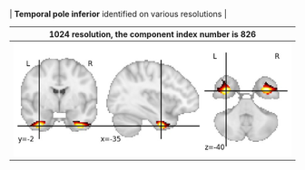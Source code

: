 


| **Temporal pole inferior** identified on various resolutions |

| 1024 resolution, the component index number is 826|  
|:---:|  
| ![Component 1024](../1024/final/826.jpg "From component 1024: Temporal pole inferior") |